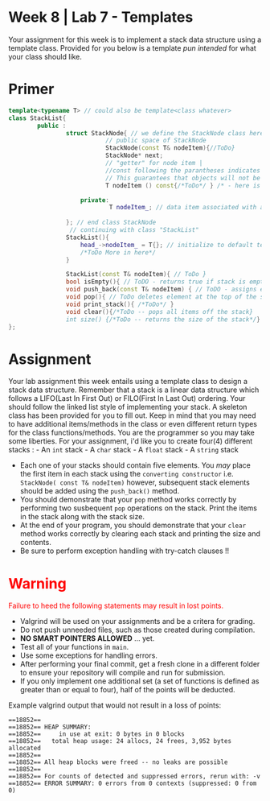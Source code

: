 # Week 8 | Lab 7 - Templates

Your assignment for this week is to implement a stack data structure using a template class. Provided for you below is a template *pun intended* for what your class should like.

# Primer
```c++
template<typename T> // could also be template<class whatever>
class StackList{
        public :
                struct StackNode{ // we define the StackNode class here so that it may use our template T.
                           // public space of StackNode   
                           StackNode(const T& nodeItem){//ToDo}
                           StackNode* next;
                           // "getter" for node item | 
                           //const following the parantheses indicates "const-correctness". 
                           // This guarantees that objects will not be mutated(modified) by this function "nodeItem()".
                           T nodeItem () const{/*ToDo*/ } /* - here is the aforementioned getter */

                    private:
                            T nodeItem_; // data item associated with a single node instance
                
                }; // end class StackNode
                 // continuing with class "StackList"
                StackList(){
                    head_->nodeItem_ = T{}; // initialize to default template value || whatever data type it assumes
                    /*ToDo More in here*/
                }

                StackList(const T& nodeItem){ // ToDo }
                bool isEmpty(){ // ToDO - returns true if stack is empty}
                void push_back(const T& nodeItem) { // ToDO - assigns element at the top of the stack}
                void pop(){ // ToDo deletes element at the top of the stack}
                void print_stack(){ /*ToDo*/ }
                void clear(){/*ToDo -- pops all items off the stack}
                int size() {/*ToDo -- returns the size of the stack*/}
};


```

# Assignment
Your lab assignment this week entails using a template class to design a stack data structure. Remember that a stack is a linear data structure which follows a LIFO(Last In First Out) or FILO(First In Last Out) ordering. Your should follow the linked list style of implementing your stack. A skeleton class has been provided for you to fill out. Keep in mind that you may need to have additional items/methods in the class or even different return types for the class functions/methods. You are the programmer so you may take some liberties. 
For your assignment, i'd like you to create four(4) different stacks :
        - An `int` stack
        - A `char` stack
        - A `float` stack
        - A `string` stack
- Each one of your stacks should contain five elements. You *may* place the first item in each stack using the `converting constructor` i.e. `StackNode( const T& nodeItem)` however, subsequent stack elements should be added using the `push_back()` method. 
- You should demonstrate that your `pop` method works correctly by performing two susbequent `pop` operations on the stack. Print the items in the stack along with the stack size.
- At the end of your program, you should demonstrate that your `clear` method works correctly by clearing each stack and printing the size and contents.
- Be sure to perform exception handling with try-catch clauses !!



# <span style="color:red">Warning</span>
<span style="color:red">Failure to heed the following statements may result in lost points.</span>
- Valgrind will be used on your assignments and be a critera for grading.
- Do not push unneeded files, such as those created during compilation.
- **NO SMART POINTERS ALLOWED** ... yet. 
- Test all of your functions in `main`.
- Use some exceptions for handling errors.
- After performing your final commit, get a fresh clone in a different folder to ensure your repository will compile and run for submission.
- If you only implement one additional set (a set of functions is defined as greater than or equal to four), half of the points will be deducted.

Example valgrind output that would not result in a loss of points:
```
==18852== 
==18852== HEAP SUMMARY:
==18852==     in use at exit: 0 bytes in 0 blocks
==18852==   total heap usage: 24 allocs, 24 frees, 3,952 bytes allocated
==18852== 
==18852== All heap blocks were freed -- no leaks are possible
==18852== 
==18852== For counts of detected and suppressed errors, rerun with: -v
==18852== ERROR SUMMARY: 0 errors from 0 contexts (suppressed: 0 from 0)
```
